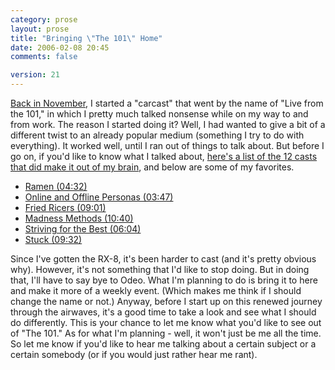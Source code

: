 ```yaml
---
category: prose
layout: prose
title: "Bringing \"The 101\" Home"
date: 2006-02-08 20:45
comments: false

version: 21
---
```


[Back in November][1], I started a "carcast" that went by the name of "Live from the 101," in which I pretty much talked nonsense while on my way to and from work. The reason I started doing it? Well, I had wanted to give a bit of a different twist to an already popular medium (something I try to do with everything). It worked well, until I ran out of things to talk about. But before I go on, if you'd like to know what I talked about, [here's a list of the 12 casts that did make it out of my brain][2], and below are some of my favorites.

*   [Ramen (04:32)][3]
*   [Online and Offline Personas (03:47)][4]
*   [Fried Ricers (09:01)][5]
*   [Madness Methods (10:40)][6]
*   [Striving for the Best (06:04)][7]
*   [Stuck (09:32)][8]

Since I've gotten the RX-8, it's been harder to cast (and it's pretty obvious why). However, it's not something that I'd like to stop doing. But in doing that, I'll have to say bye to Odeo. What I'm planning to do is bring it to here and make it more of a weekly event. (Which makes me think if I should change the name or not.) Anyway, before I start up on this renewed journey through the airwaves, it's a good time to take a look and see what I should do differently. This is your chance to let me know what you'd like to see out of "The 101." As for what I'm planning - well, it won't just be me all the time. So let me know if you'd like to hear me talking about a certain subject or a certain somebody (or if you would just rather hear me rant).

[1]: http://avalonstar.com/2005/nov/09/live-101/
[2]: http://odeo.com/channel/36725/view
[3]: http://odeo.com/audio/398402/view
[4]: http://odeo.com/audio/398829/view
[5]: http://odeo.com/audio/399228/view
[6]: http://odeo.com/audio/402270/view
[7]: http://odeo.com/audio/413738/view
[8]: http://odeo.com/audio/417463/view
